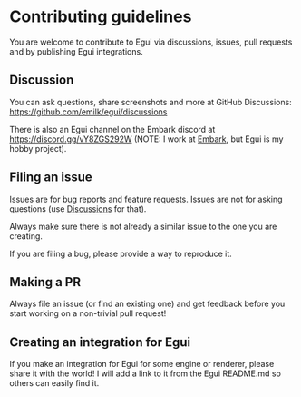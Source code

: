 # Contributing guidelines

You are welcome to contribute to Egui via discussions, issues, pull requests and by publishing Egui integrations.

## Discussion

You can ask questions, share screenshots and more at GitHub Discussions: https://github.com/emilk/egui/discussions

There is also an Egui channel on the Embark discord at <https://discord.gg/vY8ZGS292W> (NOTE: I work at [Embark](https://www.embark-studios.com/), but Egui is my hobby project).

## Filing an issue

Issues are for bug reports and feature requests. Issues are not for asking questions (use [Discussions](https://github.com/emilk/egui/discussions) for that).

Always make sure there is not already a similar issue to the one you are creating.

If you are filing a bug, please provide a way to reproduce it.

## Making a PR

Always file an issue (or find an existing one) and get feedback before you start working on a non-trivial pull request!

## Creating an integration for Egui

If you make an integration for Egui for some engine or renderer, please share it with the world!
I will add a link to it from the Egui README.md so others can easily find it.
